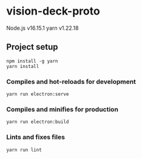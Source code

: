 # vision-deck-proto

Node.js v16.15.1
yarn v1.22.18

## Project setup

```shell
npm install -g yarn
yarn install
```

### Compiles and hot-reloads for development

```shell
yarn run electron:serve
```

### Compiles and minifies for production

```shell
yarn run electron:build
```

### Lints and fixes files

```shell
yarn run lint
```
